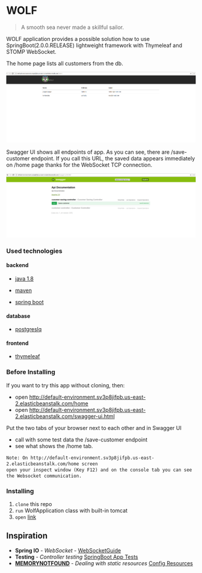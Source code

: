 # WOLF

> A smooth sea never made a skillful sailor.


WOLF application provides a possible solution how to use SpringBoot(2.0.0.RELEASE) lightweight 
framework with Thymeleaf and STOMP WebSocket.

The home page lists all customers from the db.

![Home](/documentation/resources/home.png)

Swagger UI shows all endpoints of app. As you can see, there are /save-customer endpoint. 
If you call this URL, the saved data appears immediately on /home page thanks for the WebSocket TCP connection.

![Swagger UI](/documentation/resources/swagger-ui.png)


### Used technologies

#### backend

- [java 1.8](http://www.oracle.com/technetwork/java/javase/downloads/jdk8-downloads-2133151.html)

- [maven](https://maven.apache.org/install.html)

- [spring boot](https://spring.io/)

#### database

- [postgreslq](https://www.postgresql.org/)

#### frontend

- [thymeleaf](https://www.thymeleaf.org/)


### Before Installing

If you want to try this app without cloning, then:

- open http://default-environment.sv3p8jifpb.us-east-2.elasticbeanstalk.com/home
- open http://default-environment.sv3p8jifpb.us-east-2.elasticbeanstalk.com/swagger-ui.html

Put the two tabs of your browser next to each other and in Swagger UI 
- call with some test data the /save-customer endpoint
- see what shows the /home tab.

```
Note: On http://default-environment.sv3p8jifpb.us-east-2.elasticbeanstalk.com/home screen
open your inspect window (Key F12) and on the console tab you can see the Websocket communication.

```

### Installing

1. `clone` this repo
2. `run` WolfApplication class with built-in tomcat 
3. `open` [link](https://localhost:8080/home) 

## Inspiration

* **Spring IO** - *WebSocket* - [WebSocketGuide](https://spring.io/guides/gs/messaging-stomp-websocket/)
* **Testing** - *Controller testing* [SpringBoot App Tests](https://spring.io/guides/gs/testing-web/)
* **[MEMORYNOTFOUND](https://memorynotfound.com/)** - *Dealing with static resources* [Config Resources](https://memorynotfound.com/adding-static-resources-css-javascript-images-thymeleaf/)
